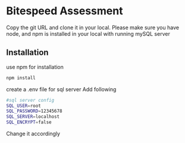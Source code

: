 # Bitespeed Assessment

Copy the git URL and clone it in your local.
Please make sure you have node, and npm is installed in your local with running mySQL server

## Installation

use npm for installation

```bash
npm install
```
create a .env file for sql server
Add following
```bash
#sql server config
SQL_USER=root
SQL_PASSWORD=12345678
SQL_SERVER=localhost
SQL_ENCRYPT=false
```
Change it accordingly